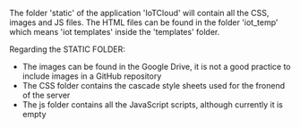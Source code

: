 The folder 'static' of the application 'IoTCloud' will contain all 
the CSS, images and JS files. The HTML files can be found in the folder
'iot_temp' which means 'iot templates' inside the 'templates' folder.

Regarding the STATIC FOLDER:
 - The images can be found in the Google Drive, it is not a good practice to include images in a GitHub
   repository
 - The CSS folder contains the cascade style sheets used for the fronend of the server
 - The js folder contains all the JavaScript scripts, although currently it is empty
